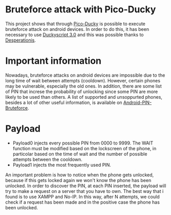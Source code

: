 # Bruteforce attack with Pico-Ducky
This project shows that through [Pico-Ducky](https://github.com/dbisu/pico-ducky) is possible to execute bruteforce attack on android devices. In order to do this, it has been necessary to use [Duckyscript 3.0](https://github.com/dbisu/pico-ducky/pull/125) and this was possible thanks to [Desperationis](https://github.com/Desperationis). 

# Important information
Nowadays, bruteforce attacks on android devices are impossible due to the long time of wait between attempts (cooldown). However, certain phones may be vulnerable, especially the old ones. In addition, there are some list of PIN that increse the probability of unlocking since some PIN are more likely to be used than others.
A list of supported and unsoppurted phones, besides a lot of other useful information, is available on [Android-PIN-Bruteforce](https://github.com/urbanadventurer/Android-PIN-Bruteforce/tree/master).

# Payload
- Payload0 injects every possible PIN from 0000 to 9999. The WAIT function must be modified based on the lockscreen of the phone, in particolar based on the time of wait and the number of possible attempts between the cooldown.
- Payload1 injects the most frequently used PIN.

An important problem is how to notice when the phone gets unlocked, because if this gets locked again we won't know the phone has been unlocked. In order to discover the PIN, at each PIN inserted, the payload will try to make a request on a server that you have to own. The best way that i found is to use XAMPP and No-IP. In this way, after N attempts, we could check if a request has been made and in the positive case the phone has been unlocked.
